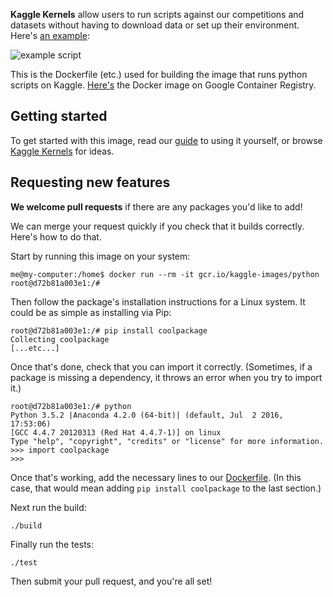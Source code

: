 **Kaggle Kernels** allow users to run scripts against our competitions and datasets without having to download data or set up their environment. Here's [an example](https://www.kaggle.com/devinanzelmo/d/devinanzelmo/dota-2-matches/setting-up-a-prediction-problem-dota-2):

![example script](http://i.imgur.com/yrWycNA.png)

This is the Dockerfile (etc.) used for building the image that runs python scripts on Kaggle. [Here's](https://gcr.io/kaggle-images/python) the Docker image on Google Container Registry.

## Getting started

To get started with this image, read our [guide](http://blog.kaggle.com/2016/02/05/how-to-get-started-with-data-science-in-containers/) to using it yourself, or browse [Kaggle Kernels](https://www.kaggle.com/kernels) for ideas.

## Requesting new features

**We welcome pull requests** if there are any packages you'd like to add!

We can merge your request quickly if you check that it builds correctly. Here's how to do that.

Start by running this image on your system:

```
me@my-computer:/home$ docker run --rm -it gcr.io/kaggle-images/python
root@d72b81a003e1:/# 
```

Then follow the package's installation instructions for a Linux system. It could be as simple as installing via Pip:

```
root@d72b81a003e1:/# pip install coolpackage
Collecting coolpackage
[...etc...]
```

Once that's done, check that you can import it correctly. (Sometimes, if a package is missing a dependency, it throws an error when you try to import it.)

```
root@d72b81a003e1:/# python
Python 3.5.2 |Anaconda 4.2.0 (64-bit)| (default, Jul  2 2016, 17:53:06)
[GCC 4.4.7 20120313 (Red Hat 4.4.7-1)] on linux
Type "help", "copyright", "credits" or "license" for more information.
>>> import coolpackage
>>>
```

Once that's working, add the necessary lines to our [Dockerfile](https://github.com/Kaggle/docker-python/blob/master/Dockerfile). (In this case, that would mean adding `pip install coolpackage` to the last section.)

Next run the build:

```
./build
```

Finally run the tests:

```
./test
```

Then submit your pull request, and you're all set!



